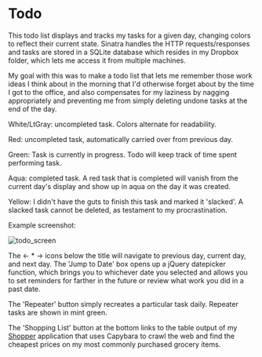 Todo
========

This todo list displays and tracks my tasks for a given day, changing colors to reflect their current state. Sinatra handles the HTTP requests/responses and tasks are stored in a SQLite database which resides in my Dropbox folder, which lets me access it from multiple machines.

My goal with this was to make a todo list that lets me remember those work ideas I think about in the morning that I'd otherwise forget about by the time I got to the office, and also compensates for my laziness by nagging appropriately and preventing me from simply deleting undone tasks at the end of the day.

White/LtGray: uncompleted task. Colors alternate for readability.

Red: uncompleted task, automatically carried over from previous day.

Green: Task is currently in progress. Todo will keep track of time spent performing task.

Aqua: completed task. A red task that is completed will vanish from the current day's display and show up in aqua on the day it was created.

Yellow: I didn't have the guts to finish this task and marked it 'slacked'. A slacked task cannot be deleted, as testament to my procrastination.

Example screenshot:

![todo_screen](https://cloud.githubusercontent.com/assets/1410310/11154374/ff2105d4-8a0c-11e5-847f-a0b4a9f22764.png)

The <- * -> icons below the title will navigate to previous day, current day, and next day. The 'Jump to Date' box opens up a jQuery datepicker function, which brings you to whichever date you selected and allows you to set reminders for farther in the future or review what work you did in a past date.

The 'Repeater' button simply recreates a particular task daily. Repeater tasks are shown in mint green. 

The 'Shopping List' button at the bottom links to the table output of my [Shopper](https://github.com/carusocr/shopper) application that uses Capybara to crawl the web and find the cheapest prices on my most commonly purchased grocery items.
